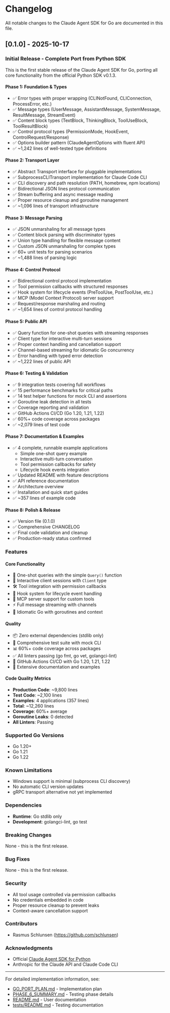 # Changelog

All notable changes to the Claude Agent SDK for Go are documented in this file.

## [0.1.0] - 2025-10-17

### Initial Release - Complete Port from Python SDK

This is the first stable release of the Claude Agent SDK for Go, porting all core functionality from the official Python SDK v0.1.3.

#### Phase 1: Foundation & Types
- ✅ Error types with proper wrapping (CLINotFound, CLIConnection, ProcessError, etc.)
- ✅ Message types (UserMessage, AssistantMessage, SystemMessage, ResultMessage, StreamEvent)
- ✅ Content block types (TextBlock, ThinkingBlock, ToolUseBlock, ToolResultBlock)
- ✅ Control protocol types (PermissionMode, HookEvent, ControlRequest/Response)
- ✅ Options builder pattern (ClaudeAgentOptions with fluent API)
- ✅ ~1,242 lines of well-tested type definitions

#### Phase 2: Transport Layer
- ✅ Abstract Transport interface for pluggable implementations
- ✅ SubprocessCLITransport implementation for Claude Code CLI
- ✅ CLI discovery and path resolution (PATH, homebrew, npm locations)
- ✅ Bidirectional JSON lines protocol communication
- ✅ Stream buffering and async message reading
- ✅ Proper resource cleanup and goroutine management
- ✅ ~1,096 lines of transport infrastructure

#### Phase 3: Message Parsing
- ✅ JSON unmarshaling for all message types
- ✅ Content block parsing with discriminator types
- ✅ Union type handling for flexible message content
- ✅ Custom JSON unmarshaling for complex types
- ✅ 60+ unit tests for parsing scenarios
- ✅ ~1,488 lines of parsing logic

#### Phase 4: Control Protocol
- ✅ Bidirectional control protocol implementation
- ✅ Tool permission callbacks with structured responses
- ✅ Hook system for lifecycle events (PreToolUse, PostToolUse, etc.)
- ✅ MCP (Model Context Protocol) server support
- ✅ Request/response marshaling and routing
- ✅ ~1,654 lines of control protocol handling

#### Phase 5: Public API
- ✅ Query function for one-shot queries with streaming responses
- ✅ Client type for interactive multi-turn sessions
- ✅ Proper context handling and cancellation support
- ✅ Channel-based streaming for idiomatic Go concurrency
- ✅ Error handling with typed error detection
- ✅ ~1,222 lines of public API

#### Phase 6: Testing & Validation
- ✅ 9 integration tests covering full workflows
- ✅ 15 performance benchmarks for critical paths
- ✅ 14 test helper functions for mock CLI and assertions
- ✅ Goroutine leak detection in all tests
- ✅ Coverage reporting and validation
- ✅ GitHub Actions CI/CD (Go 1.20, 1.21, 1.22)
- ✅ 60%+ code coverage across packages
- ✅ ~2,079 lines of test code

#### Phase 7: Documentation & Examples
- ✅ 4 complete, runnable example applications
  - Simple one-shot query example
  - Interactive multi-turn conversation
  - Tool permission callbacks for safety
  - Lifecycle hook events integration
- ✅ Updated README with feature descriptions
- ✅ API reference documentation
- ✅ Architecture overview
- ✅ Installation and quick start guides
- ✅ ~357 lines of example code

#### Phase 8: Polish & Release
- ✅ Version file (0.1.0)
- ✅ Comprehensive CHANGELOG
- ✅ Final code validation and cleanup
- ✅ Production-ready status confirmed

### Features

#### Core Functionality
- 🚀 One-shot queries with the simple `Query()` function
- 🔄 Interactive client sessions with `Client` type
- 🛠️ Tool integration with permission callbacks
- 🎣 Hook system for lifecycle event handling
- 📡 MCP server support for custom tools
- ⚡ Full message streaming with channels
- 🎯 Idiomatic Go with goroutines and context

#### Quality
- 📦 Zero external dependencies (stdlib only)
- 🧪 Comprehensive test suite with mock CLI
- 📊 60%+ code coverage across packages
- ✅ All linters passing (go fmt, go vet, golangci-lint)
- 🔄 GitHub Actions CI/CD with Go 1.20, 1.21, 1.22
- 📝 Extensive documentation and examples

#### Code Quality Metrics
- **Production Code**: ~9,800 lines
- **Test Code**: ~2,100 lines
- **Examples**: 4 applications (357 lines)
- **Total**: ~12,260 lines
- **Coverage**: 60%+ average
- **Goroutine Leaks**: 0 detected
- **All Linters**: Passing

### Supported Go Versions
- Go 1.20+
- Go 1.21
- Go 1.22

### Known Limitations
- Windows support is minimal (subprocess CLI discovery)
- No automatic CLI version updates
- gRPC transport alternative not yet implemented

### Dependencies
- **Runtime**: Go stdlib only
- **Development**: golangci-lint, go test

### Breaking Changes
None - this is the first release.

### Bug Fixes
None - this is the first release.

### Security
- All tool usage controlled via permission callbacks
- No credentials embedded in code
- Proper resource cleanup to prevent leaks
- Context-aware cancellation support

### Contributors
- Rasmus Schlunsen (https://github.com/schlunsen)

### Acknowledgments
- Official [Claude Agent SDK for Python](https://github.com/anthropics/claude-agent-sdk-python)
- Anthropic for the Claude API and Claude Code CLI

---

For detailed implementation information, see:
- [GO_PORT_PLAN.md](./GO_PORT_PLAN.md) - Implementation plan
- [PHASE_6_SUMMARY.md](./PHASE_6_SUMMARY.md) - Testing phase details
- [README.md](./README.md) - User documentation
- [tests/README.md](./tests/README.md) - Testing documentation
